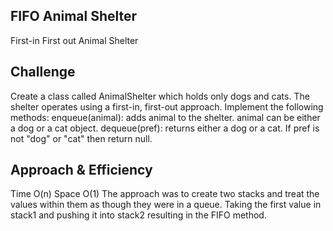 ## FIFO Animal Shelter
First-in First out Animal Shelter

## Challenge
Create a class called AnimalShelter which holds only dogs and cats. The shelter operates using a first-in, first-out approach.
Implement the following methods:
enqueue(animal): adds animal to the shelter. animal can be either a dog or a cat object.
dequeue(pref): returns either a dog or a cat. If pref is not "dog" or "cat" then return null.
## Approach & Efficiency
Time O(n) Space O(1) The approach was to create two stacks and treat the values within them as though they were in a queue. Taking the first value in stack1 and pushing it into stack2 resulting in the FIFO method.